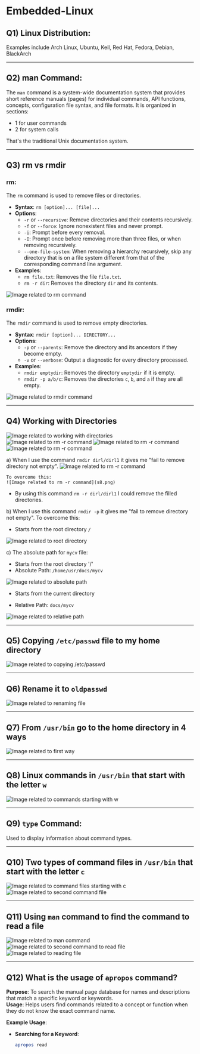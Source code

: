 # Embedded-Linux

## Q1) Linux Distribution:
Examples include Arch Linux, Ubuntu, Keil, Red Hat, Fedora, Debian, BlackArch

---

## Q2) man Command:
The `man` command is a system-wide documentation system that provides short reference manuals (pages) for individual commands, API functions, concepts, configuration file syntax, and file formats. It is organized in sections:
- 1 for user commands
- 2 for system calls

That's the traditional Unix documentation system.

---

## Q3) rm vs rmdir

### rm:
The `rm` command is used to remove files or directories.
- **Syntax**: `rm [option]... [file]...`
- **Options**:
  - `-r` or `--recursive`: Remove directories and their contents recursively.
  - `-f` or `--force`: Ignore nonexistent files and never prompt.
  - `-i`: Prompt before every removal.
  - `-I`: Prompt once before removing more than three files, or when removing recursively.
  - `--one-file-system`: When removing a hierarchy recursively, skip any directory that is on a file system different from that of the corresponding command line argument.
- **Examples**:
  - `rm file.txt`: Removes the file `file.txt`.
  - `rm -r dir`: Removes the directory `dir` and its contents.

![Image related to rm command](s2.png)

### rmdir:
The `rmdir` command is used to remove empty directories.
- **Syntax**: `rmdir [option]... DIRECTORY...`
- **Options**:
  - `-p` or `--parents`: Remove the directory and its ancestors if they become empty.
  - `-v` or `--verbose`: Output a diagnostic for every directory processed.
- **Examples**:
  - `rmdir emptydir`: Removes the directory `emptydir` if it is empty.
  - `rmdir -p a/b/c`: Removes the directories `c`, `b`, and `a` if they are all empty.

![Image related to rmdir command](s1.png)

---

## Q4) Working with Directories

![Image related to working with directories](s3.png)
![Image related to rm -r command](s4.png)
![Image related to rm -r command](s5.png)
![Image related to rm -r command](s6.png)


a) When I use the command `rmdir dirl/dirl1` it gives me "fail to remove directory not empty". 
	![Image related to rm -r command](s7.png)

	To overcome this:
	![Image related to rm -r command](s8.png)
   - By using this command `rm -r dirl/dirl1` I could remove the filled directories.


b) When I use this command `rmdir -p` it gives me "fail to remove directory not empty". To overcome this:
   - Starts from the root directory `/`

![Image related to root directory](s9.png)

c) The absolute path for `mycv` file:
   -  Starts from the root directory '/'
   - Absolute Path: `/home/usr/docs/mycv`

![Image related to absolute path](s23.png)

   - Starts from the current directory

   - Relative Path: `docs/mycv`

![Image related to relative path](s24.png)

---

## Q5) Copying `/etc/passwd` file to my home directory

![Image related to copying /etc/passwd](s10.png)

---

## Q6) Rename it to `oldpasswd`

![Image related to renaming file](s11.png)

---

## Q7) From `/usr/bin` go to the home directory in 4 ways

![Image related to first way](s14.png)

---

## Q8) Linux commands in `/usr/bin` that start with the letter `w`

![Image related to commands starting with w](s15.png)

---

## Q9) `type` Command:
Used to display information about command types.

---

## Q10) Two types of command files in `/usr/bin` that start with the letter `c`

![Image related to command files starting with c](s16.png)
![Image related to second command file](s18.png)

---

## Q11) Using `man` command to find the command to read a file

![Image related to man command](s22.png)
![Image related to second command to read file](s20.png)
![Image related to reading file](s19.png)

---

## Q12) What is the usage of `apropos` command?

**Purpose**: To search the manual page database for names and descriptions that match a specific keyword or keywords.  
**Usage**: Helps users find commands related to a concept or function when they do not know the exact command name.

**Example Usage**:
- **Searching for a Keyword**:
  ```bash
  apropos read
 
